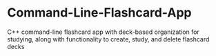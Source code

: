 # Command-Line-Flashcard-App
C++ command-line flashcard app with deck-based organization for studying, along with functionality to create, study, and delete flashcard decks
